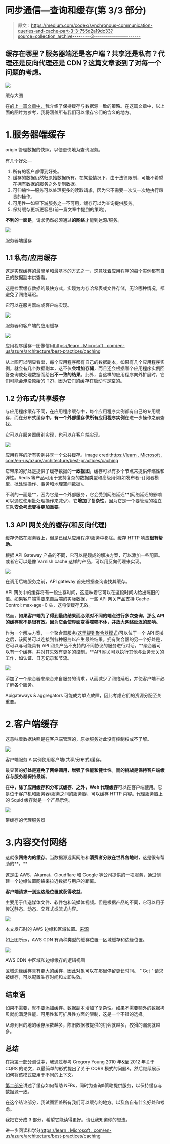 # 同步通信—查询和缓存(第 3/3 部分)

> 原文：<https://medium.com/codex/synchronous-communication-queries-and-cache-part-3-3-755d2a19dc33?source=collection_archive---------3----------------------->

## 缓存在哪里？服务器端还是客户端？共享还是私有？代理还是反向代理还是 CDN？这篇文章谈到了对每一个问题的考虑。

![](img/5d078be121578b550dcad1e2b5477a24.png)

缓存大图

在[的上一篇文章中，](/codex/synchronous-communication-queries-cache-c91124a0aad0)我介绍了保持缓存与数据源一致的策略。在这篇文章中，以上面的图片为参考，我将涵盖所有我们可以缓存它们的含义的地方。

# 1.服务器端缓存

origin 管理数据的快照，以便更快地为查询服务。

有几个好处—

1.  所有的客户都得到好处。
2.  缓存的数据仍然归原始数据所有。在某些情况下，由于法律限制，可能不希望在拥有数据的服务之外复制数据。
3.  可伸缩性—服务可以处理更多的读取请求，因为它不需要一次又一次地执行昂贵的操作。
4.  可用性—如果下游服务之一不可用，缓存可以为查询提供服务。
5.  保持缓存更新更容易(前一篇文章中提到的策略)。

**不利的一面是**，请求仍然必须通过**的网络**才能到达源/服务。

![](img/18b9b8f39d5eedb5b78b0549839e3981.png)

服务器端缓存

## **1.1 私有/应用缓存**

这是实现缓存的最简单和最基本的方式之一，这意味着应用程序的每个实例都有自己的数据副本供查看。

这是检索缓存数据的最快方式，实现为内存哈希表或文件存储，无论哪种情况，都避免了网络延迟。

它可以在服务器端或客户端实现。

![](img/99dbe55d3ae5bdd810480fde6f4d740d.png)

服务器和客户端的应用缓存

![](img/57b7c83c1577fa0e9db1c38d4ab9779c.png)

应用程序缓存—图像信用[https://learn . Microsoft . com/en-us/azure/architecture/best-practices/caching](https://learn.microsoft.com/en-us/azure/architecture/best-practices/caching)

从上图可以明显看出，每个应用程序都有自己的数据副本，如果有几个应用程序实例，就会有几个数据副本，这不仅**会增加存储**，而且还会根据哪个应用程序实例回答查询或处理数据而给出**不一致的结果**。此外，当这样的应用程序向外扩展时，它们可能会淹没原始的 T21，因为它们的缓存在启动时是空的。

## 1.2 分布式/共享缓存

与应用程序缓存不同，在应用程序缓存中，每个应用程序实例都有自己的专用缓存，而在分布式缓存**中，有一个外部缓存供所有应用程序实例**在进一步操作之前查找。

它可以在服务器级别实现，也可以在客户端实现。

![](img/c2caa67a0aaf3c74f3790c6d98f4ac3c.png)

应用程序的所有实例共享一个公共缓存。image credit[https://learn . Microsoft . com/en-us/azure/architecture/best-practices/caching](https://learn.microsoft.com/en-us/azure/architecture/best-practices/caching)

它带来的好处是提供了缓存数据的**一致视图**，缓存可以有多个节点来提供伸缩性和弹性。Redis 等产品可用于支持复杂的数据类型和高级用例(如发布者-订阅者模型、批处理操作、事务和地理空间数据)。

不利的一面是**，因为它是一个外部服务，它会受到网络延迟**(网络延迟的影响可以通过使用批处理操作来减少)，它**增加了复杂性**，因为它是一个要管理的独立车队**安全考虑变得更加重要**。

## 1.3 API 网关处的缓存(和反向代理)

缓存仍然在服务器上，但是已经从应用程序/服务中移除。缓存 HTTP 响应**很有帮助。**

根据 API Gateway 产品的不同，它可以是现成的解决方案，可以添加一些配置。或者它可以是像 Varnish cache 这样的产品，可以用反向代理来实现。

![](img/16751db8d2dfee9bca6ce45c038e907d.png)

在调用后端服务之前，API gateway 首先根据查询查找其缓存。

API 网关中的缓存将有一段生存时间，这意味着它可以在这段时间内给出陈旧的值。如果客户端需要来自后端的实际数据，一些 API 网关产品支持 Cache-Control: max-age=0 头，这将使缓存无效。

然而，**如果客户端为了得到最终结果而必须对不同的端点进行多次查询，那么 API 的缓存就不是很有效。因为它会使界面变得喋喋不休，并放大网络延迟的影响。**

作为一个解决方案，一个聚合器服务([这里提到聚合器模式](https://www.enterpriseintegrationpatterns.com/Aggregator.html))可以位于一个 API 网关之后，该网关可以连接到各种服务以产生最终结果。拥有聚合器的另一个好处是，它可以与可能具有 API 网关产品不支持的不同协议的服务进行对话。**聚合器可以有一个缓存，并对其失效有更多的控制。**API 网关可以执行其他与业务无关的工作，如认证、日志记录和节流。

![](img/d517159e529f8d2a42690b73d17d1700.png)

添加了一个聚合器来聚合来自服务的请求，从而减少了网络延迟，并使客户端不必了解各个服务。

Apigateways & aggregators 可能成为单点故障，因此考虑它们的资源分配至关重要。

# 2.客户端缓存

这意味着数据快照是在客户端管理的，原始服务对此没有控制权或不了解。

![](img/d545f50c901cf537abd377b0fa0fc780.png)

客户端服务 A 实例使用客户端(共享/分布式)缓存。

最显著的**好处是避免了网络调用，增强了性能和健壮性**。而**的挑战是保持客户端缓存与服务器保持最新**。

在**中，除了应用缓存和分布式缓存**、**之外，Web 代理缓存**可以在客户端使用。它是位于客户机和服务器/服务之间的服务器，可以缓存 HTTP 内容。代理服务器上的 Squid 缓存就是一个产品示例。

![](img/c8ba4cdb41cf6d8df8edb673962699cf.png)

带缓存的代理服务器

# 3.内容交付网络

这就像**网络内的缓存**。当数据源远离网络和**消费者分散在世界各地**时，这是很有帮助的**。**

这是由 AWS、Akamai、Cloudflare 和 Google 等公司提供的一项服务，通过创建一个边缘位置网络来拉近数据与用户的距离。

**客户端请求一到达边缘位置就获得收益**。

主要用于传送媒体文件、软件包和流媒体视频。但是根据产品的不同，它可以用于传送静态、动态、交互式或流式内容。

![](img/58d2774227e58a9b932a57e3ddde1e23.png)

本文发布时的 AWS 边缘和区域位置。[来源](https://aws.amazon.com/cloudfront/features/?nc=sn&loc=2&whats-new-cloudfront.sort-by=item.additionalFields.postDateTime&whats-new-cloudfront.sort-order=desc)

如上图所示，AWS CDN 有两种类型的缓存位置—区域缓存和边缘位置。

![](img/8a73e2048310d207499470173b9166b5.png)

AWS CDN 中区域和边缘缓存的逻辑视图

区域边缘缓存具有更大的缓存，因此对象可以在那里停留更长时间。 *"* Get *"* 请求被缓存，可以配置生存时间和立即失效。

## 结束语

如果不需要，就不要添加缓存。数据副本增加了复杂性。如果不需要额外的数据拷贝就能满足性能、可用性和可扩展性方面的限制，这是一个不错的选择。

从源到目的地的缓存层数越多，陈旧数据被提供的机会就越多，狡猾的漏洞就越多。

## **总结**

在第[第一部分](/codex/synchronous-communication-queries-cache-c91124a0aad0)测试中，我通过参考 Gregory Young 2010 年&至 2012 年关于 CQRS 的论文，以最简单的形式提出了关于 CQRS 模式的问题&。然后继续展示如何将该模式应用于不同的上下文。

[第二部分](/codex/synchronous-communication-queries-cache-c91124a0aad0)讲述了缓存如何帮助 NFRs，同时为查询&策略提供服务，以保持缓存与数据源一致。

在这个结论部分，我试图涵盖所有我们可以缓存的地方。以及各自有什么好处和考虑。

我把它分成 3 部分，希望它能读得更好。请让我知道你的想法。

进一步阅读和学分[https://learn . Microsoft . com/en-us/azure/architecture/best-practices/caching](https://learn.microsoft.com/en-us/azure/architecture/best-practices/caching)